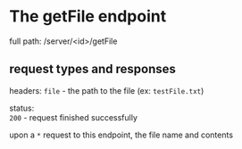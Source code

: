 # The getFile endpoint

full path: /server/<id\>/getFile
## request types and responses

headers:
`file` - the path to the file (ex: `testFile.txt`)<br>

status:     
`200` - request finished successfully <br>

upon a `*` request to this endpoint, the file name and contents